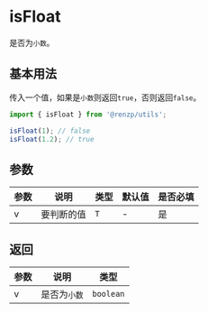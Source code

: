 # isFloat

是否为`小数`。

## 基本用法

传入一个值，如果是`小数`则返回`true`，否则返回`false`。

```ts
import { isFloat } from '@renzp/utils';

isFloat(1); // false
isFloat(1.2); // true
```

## 参数

| 参数 | 说明       | 类型 | 默认值 | 是否必填 |
| ---- | ---------- | ---- | ------ | -------- |
| v    | 要判断的值 | `T`  | -      | 是       |

## 返回

| 参数 | 说明         | 类型      |
| ---- | ------------ | --------- |
| v    | 是否为`小数` | `boolean` |
